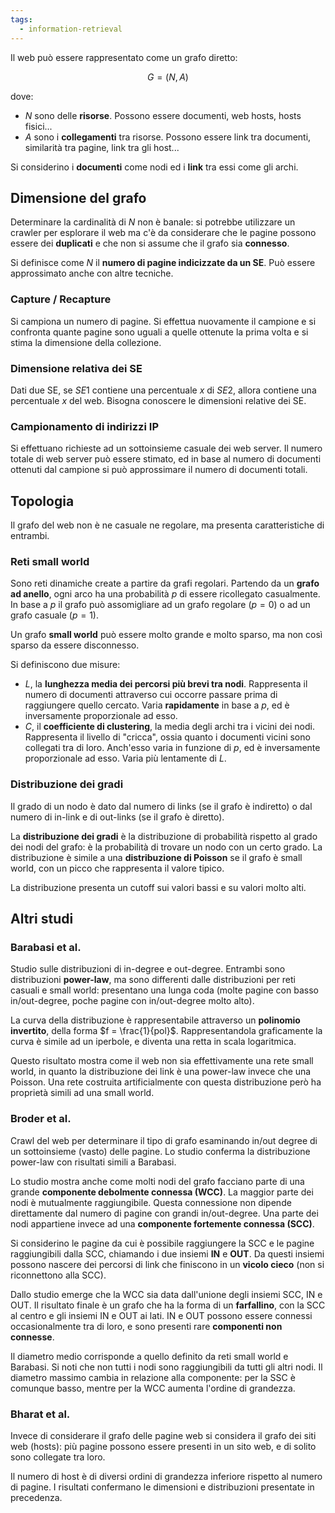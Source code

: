 ```yaml
---
tags: 
  - information-retrieval
---
```


Il web può essere rappresentato come un grafo diretto:

$$G=(N,A)$$

dove:
- $N$ sono delle **risorse**. Possono essere documenti, web hosts, hosts fisici...
- $A$ sono i **collegamenti** tra risorse. Possono essere link tra documenti, similarità tra pagine, link tra gli host...

Si considerino i **documenti** come nodi ed i **link** tra essi come gli archi.

## Dimensione del grafo
Determinare la cardinalità di $N$ non è banale: si potrebbe utilizzare un crawler per esplorare il web ma c'è da considerare che le pagine possono essere dei **duplicati** e che non si assume che il grafo sia **connesso**.

Si definisce come $N$ il **numero di pagine indicizzate da un SE**. 
Può essere approssimato anche con altre tecniche.

### Capture / Recapture
Si campiona un numero di pagine. Si effettua nuovamente il campione e si confronta quante pagine sono uguali a quelle ottenute la prima volta e si stima la dimensione della collezione.

### Dimensione relativa dei SE
Dati due SE, se $SE1$ contiene una percentuale $x$ di $SE2$, allora contiene una percentuale $x$ del web. Bisogna conoscere le dimensioni relative dei SE.

### Campionamento di indirizzi IP

Si effettuano richieste ad un sottoinsieme casuale dei web server. Il numero totale di web server può essere stimato, ed in base al numero di documenti ottenuti dal campione si può approssimare il numero di documenti totali.

## Topologia

Il grafo del web non è ne casuale ne regolare, ma presenta caratteristiche di entrambi. 

### Reti small world
Sono reti dinamiche create a partire da grafi regolari. Partendo da un **grafo ad anello**, ogni arco ha una probabilità $p$ di essere ricollegato casualmente. In base a $p$ il grafo può assomigliare ad un grafo regolare ($p = 0$) o ad un grafo casuale ($p = 1$).

Un grafo **small world** può essere molto grande e molto sparso, ma non così sparso da essere disconnesso.

Si definiscono due misure:
- $L$, la **lunghezza media dei percorsi più brevi tra nodi**. Rappresenta il numero di documenti attraverso cui occorre passare prima di raggiungere quello cercato. Varia **rapidamente** in base a $p$, ed è inversamente proporzionale ad esso.
- $C$, il **coefficiente di clustering**, la media degli archi tra i vicini dei nodi. Rappresenta il livello di "cricca", ossia quanto i documenti vicini sono collegati tra di loro. Anch'esso varia in funzione di $p$, ed è inversamente proporzionale ad esso. Varia più lentamente di $L$.

### Distribuzione dei gradi
Il grado di un nodo è dato dal numero di links (se il grafo è indiretto) o dal numero di in-link e di out-links (se il grafo è diretto).

La **distribuzione dei gradi** è la distribuzione di probabilità rispetto al grado dei nodi del grafo: è la probabilità di trovare un nodo con un certo grado. La distribuzione è simile a una **distribuzione di Poisson** se il grafo è small world, con un picco che rappresenta il valore tipico.

La distribuzione presenta un cutoff sui valori bassi e su valori molto alti.

## Altri studi

### Barabasi et al.
Studio sulle distribuzioni di in-degree e out-degree. Entrambi sono distribuzioni **power-law**, ma sono differenti dalle distribuzioni per reti casuali e small world: presentano una lunga coda (molte pagine con basso in/out-degree, poche pagine con in/out-degree molto alto).

La curva della distribuzione è rappresentabile attraverso un **polinomio invertito**, della forma $f = \frac{1}{pol}$. Rappresentandola graficamente la curva è simile ad un iperbole, e diventa una retta in scala logaritmica.

Questo risultato mostra come il web non sia effettivamente una rete small world, in quanto la distribuzione dei link è una power-law invece che una Poisson. Una rete costruita artificialmente con questa distribuzione però ha proprietà simili ad una small world.

### Broder et al.
Crawl del web per determinare il tipo di grafo esaminando in/out degree di un sottoinsieme (vasto) delle pagine. Lo studio conferma la distribuzione power-law con risultati simili a Barabasi.

Lo studio mostra anche come molti nodi del grafo facciano parte di una grande **componente debolmente connessa (WCC)**. La maggior parte dei nodi è mutualmente raggiungibile. Questa connessione non dipende direttamente dal numero di pagine con grandi in/out-degree.
Una parte dei nodi appartiene invece ad una **componente fortemente connessa (SCC)**.

Si considerino le pagine da cui è possibile raggiungere la SCC e le pagine raggiungibili dalla SCC, chiamando i due insiemi **IN** e **OUT**. Da questi insiemi possono nascere dei percorsi di link che finiscono in un **vicolo cieco** (non si riconnettono alla SCC).

Dallo studio emerge che la WCC sia data dall'unione degli insiemi SCC, IN e OUT. Il risultato finale è un grafo che ha la forma di un **farfallino**, con la SCC al centro e gli insiemi IN e OUT ai lati. IN e OUT possono essere connessi occasionalmente tra di loro, e sono presenti rare **componenti non connesse**.

Il diametro medio corrisponde a quello definito da reti small world e Barabasi. Si noti che non tutti i nodi sono raggiungibili da tutti gli altri nodi. 
Il diametro massimo cambia in relazione alla componente: per la SSC è comunque basso, mentre per la WCC aumenta l'ordine di grandezza.

### Bharat et al.
Invece di considerare il grafo delle pagine web si considera il grafo dei siti web (hosts): più pagine possono essere presenti in un sito web, e di solito sono collegate tra loro. 

Il numero di host è di diversi ordini di grandezza inferiore rispetto al numero di pagine. I risultati confermano le dimensioni e distribuzioni presentate in precedenza.